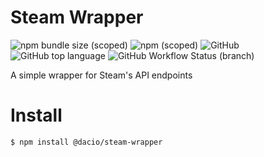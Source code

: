 # Steam Wrapper

![npm bundle size (scoped)](https://img.shields.io/bundlephobia/min/@dacio/steam-wrapper)
![npm (scoped)](https://img.shields.io/npm/v/@dacio/steam-wrapper)
![GitHub](https://img.shields.io/github/license/dacioromero/steam-wrapper)
![GitHub top language](https://img.shields.io/github/languages/top/dacioromero/steam-wrapper)
![GitHub Workflow Status (branch)](https://img.shields.io/github/workflow/status/dacioromero/steam-wrapper/publish/master)

A simple wrapper for Steam's API endpoints

# Install

```sh
$ npm install @dacio/steam-wrapper
```

